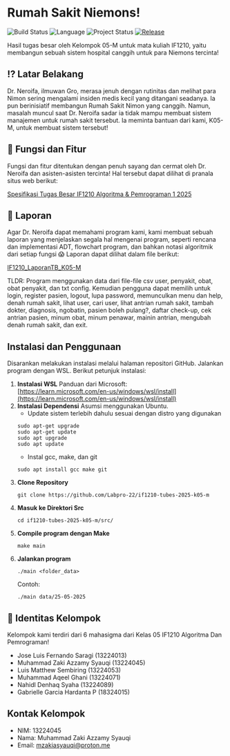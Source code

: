 # Rumah Sakit Niemons!
![Build Status](https://img.shields.io/badge/build-passing-brightgreen)
![Language](https://img.shields.io/badge/language-C-lightgrey)
![Project Status](https://img.shields.io/badge/status-maintenance-lightgrey)
[![Release](https://img.shields.io/badge/release-1.2.1-blue)](https://github.com/yzksl/if1210-tubes-2025-k05-m/releases/tag/1.2.1)

Hasil tugas besar oleh Kelompok 05-M untuk mata kuliah IF1210, yaitu membangun sebuah sistem hospital canggih untuk para Niemons tercinta!

## ⁉️ Latar Belakang
Dr. Neroifa, ilmuwan Gro, merasa jenuh dengan rutinitas dan melihat para Nimon sering mengalami insiden medis kecil yang ditangani seadanya. Ia pun berinisiatif membangun Rumah Sakit Nimon yang canggih. Namun, masalah muncul saat Dr. Neroifa sadar ia tidak mampu membuat sistem manajemen untuk rumah sakit tersebut. Ia meminta bantuan dari kami, K05-M, untuk membuat sistem tersebut!

## 🏥 Fungsi dan Fitur
Fungsi dan fitur ditentukan dengan penuh sayang dan cermat oleh Dr. Neroifa dan asisten-asisten tercinta! Hal tersebut dapat dilihat di pranala situs web berikut: 

[Spesifikasi Tugas Besar
IF1210 Algoritma & Pemrograman 1 2025](https://docs.google.com/document/d/1rBkHIlNWIrlvH-hodqMFcGcVvMPRYlddjCkFWQuAfuw/edit?usp=sharing)

## 📃 Laporan
Agar Dr. Neroifa dapat memahami program kami, kami membuat sebuah laporan yang menjelaskan segala hal mengenai program, seperti rencana dan implementasi ADT, flowchart program, dan bahkan notasi algoritmik dari setiap fungsi 😱 Laporan dapat dilihat dalam file berikut:

[IF1210_LaporanTB_K05-M](doc/IF1210_LaporanTB_K05-M.pdf) 

TLDR: Program menggunakan data dari file-file csv user, penyakit, obat, obat penyakit, dan txt config. Kemudian pengguna dapat memilih untuk login, register pasien, logout, lupa password, memunculkan menu dan help, denah rumah sakit, lihat user, cari user, lihat antrian rumah sakit, tambah dokter, diagnosis, ngobatin, pasien boleh pulang?, daftar check-up, cek antrian pasien, minum obat, minum penawar, mainin antrian, mengubah denah rumah sakit, dan exit.

## Instalasi dan Penggunaan
Disarankan melakukan instalasi melalui halaman repositori GitHub. Jalankan program dengan WSL. Berikut petunjuk instalasi:
1. **Instalasi WSL**
Panduan dari Microsoft:  
[https://learn.microsoft.com/en-us/windows/wsl/install](https://learn.microsoft.com/en-us/windows/wsl/install)
2. **Instalasi Dependensi**
    Asumsi menggunakan Ubuntu.
    - Update sistem terlebih dahulu sesuai dengan distro yang digunakan
    ```
    sudo apt-get upgrade
    sudo apt-get update
    sudo apt upgrade
    sudo apt update
    ```
    - Instal gcc, make, dan git
    ```
    sudo apt install gcc make git
    ```
3. **Clone Repository**
    ```
    git clone https://github.com/Labpro-22/if1210-tubes-2025-k05-m
    ```
4. **Masuk ke Direktori Src**
    ```
    cd if1210-tubes-2025-k05-m/src/
    ```
5. **Compile program dengan Make**
    ```
    make main
    ```
6. **Jalankan program**
    ```
    ./main <folder_data>
    ```
    Contoh:
    ```
    ./main data/25-05-2025
    ```

## 🪪 Identitas Kelompok
Kelompok kami terdiri dari 6 mahasigma dari Kelas 05 IF1210 Algoritma Dan Pemrograman!
- Jose Luis Fernando Saragi (13224013)
- Muhammad Zaki Azzamy Syauqi (13224045)
- Luis Matthew Sembiring (13224053)
- Muhammad Aqeel Ghani (13224071)
- Nahidl Denhaq Syaha (13224089)
- Gabrielle Garcia Hardanta P (18324015)

## Kontak Kelompok
- NIM: 13224045
- Nama: Muhammad Zaki Azzamy Syauqi
- Email: mzakiasyauqi@proton.me
